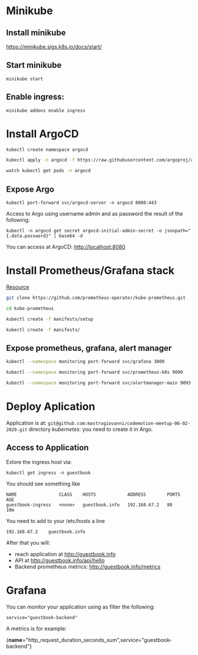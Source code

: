 # Minikube

## Install minikube

https://minikube.sigs.k8s.io/docs/start/

## Start minikube

`minikube start`

## Enable ingress: 

`minikube addons enable ingress`
# Install ArgoCD

```bash
kubectl create namespace argocd

kubectl apply -n argocd -f https://raw.githubusercontent.com/argoproj/argo-cd/stable/manifests/install.yaml

watch kubectl get pods -n argocd
```

## Expose Argo

`kubectl port-forward svc/argocd-server -n argocd 8080:443`

Access to Argo using username admin and as password the result of the following:

`kubectl -n argocd get secret argocd-initial-admin-secret -o jsonpath="{.data.password}" | base64 -d`

You can access at ArgoCD: [http://localhost:8080](http://localhost:8080)
# Install Prometheus/Grafana stack

[Resource](https://computingforgeeks.com/setup-prometheus-and-grafana-on-kubernetes/)

```bash
git clone https://github.com/prometheus-operator/kube-prometheus.git

cd kube-prometheus

kubectl create -f manifests/setup

kubectl create -f manifests/
```

## Expose prometheus, grafana, alert manager

```bash
kubectl --namespace monitoring port-forward svc/grafana 3000

kubectl --namespace monitoring port-forward svc/prometheus-k8s 9090

kubectl --namespace monitoring port-forward svc/alertmanager-main 9093
```

# Deploy Aplication

Application is at: `git@github.com:mastrogiovanni/codemotion-meetup-06-02-2020.git` directory *kubernetes*: you need to create it in Argo.

## Access to Application

Exlore the ingress host via:

`kubectl get ingress -n guestbook`

You should see something like 

```
NAME                CLASS    HOSTS            ADDRESS        PORTS   AGE
guestbook-ingress   <none>   guestbook.info   192.168.67.2   80      10m
```

You need to add to your /etc/hosts a line

```
192.168.67.2    guestbook.info
```

After that you will:
- reach application at http://guestbook.info
- API at http://guestbook.info/api/hello
- Backend prometheus metrics: http://guestbook.info/metrics

# Grafana

You can monitor your application using as filter the following:

```
service="guestbook-backend"
```

A metrics is for example:

{__name__="http_request_duration_seconds_sum",service="guestbook-backend"}

